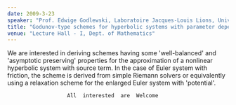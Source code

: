 ```yaml
---
date: 2009-3-23
speaker: "Prof. Edwige Godlewski, Laboratoire Jacques-Louis Lions, Universit Pierre et Marie Curie Paris 6"
title: "Godunov-type schemes for hyperbolic systems with parameter dependent source; the case of Euler system with friction."
venue: "Lecture Hall - I, Dept. of Mathematics"
---
```

We are interested in deriving schemes having some 'well-balanced'
and 'asymptotic preserving' properties for the approximation of a
nonlinear
hyperbolic system with source term. In the case of Euler system with
friction, the scheme is derived from simple Riemann solvers or
equivalently using a relaxation scheme for the enlarged Euler system with
'potential'.

                       All  interested  are  Welcome
